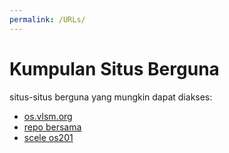```yaml
---
permalink: /URLs/
---
```


# Kumpulan Situs Berguna
situs-situs berguna yang mungkin dapat diakses:
- [os.vlsm.org](https://os.vlsm.org/)
- [repo bersama](https://github.com/UI-FASILKOM-OS/os201/)
- [scele os201](https://scele.cs.ui.ac.id/course/view.php?id=822)
